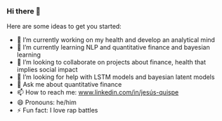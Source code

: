 ### Hi there 👋

Here are some ideas to get you started:

- 🔭 I’m currently working on my health and develop an analytical mind 
- 🌱 I’m currently learning NLP and quantitative finance  and bayesian learning
- 👯 I’m looking to collaborate on projects about finance, health that implies social impact
- 🤔 I’m looking for help with LSTM models and bayesian latent models
- 💬 Ask me about quantitative finance 
- 📫 How to reach me: www.linkedin.com/in/jesús-quispe
- 😄 Pronouns: he/him
- ⚡ Fun fact: I love rap battles

